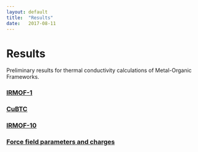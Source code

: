```yaml
---
layout: default
title:  "Results"
date:   2017-08-11
---
```

Results
=======

Preliminary results for thermal conductivity calculations of Metal-Organic Frameworks.

### [IRMOF-1](https://kbsezginel.github.io/tee_mof/irmof1)

### [CuBTC](https://kbsezginel.github.io/tee_mof/cubtc)

### [IRMOF-10](https://kbsezginel.github.io/tee_mof/irmof10)

### [Force field parameters and charges](https://kbsezginel.github.io/tee_mof/forcefield)
